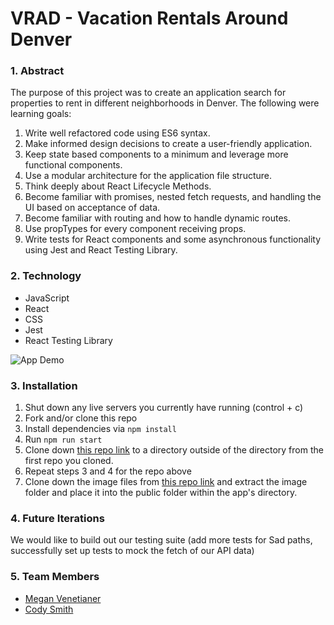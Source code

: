 # VRAD - Vacation Rentals Around Denver


### 1. Abstract

The purpose of this project was to create an application search for properties to rent in different neighborhoods in Denver. The following were learning goals:

1. Write well refactored code using ES6 syntax.
2. Make informed design decisions to create a user-friendly application.
3. Keep state based components to a minimum and leverage more functional components.
4. Use a modular architecture for the application file structure.
5. Think deeply about React Lifecycle Methods.
6. Become familiar with promises, nested fetch requests, and handling the UI based on acceptance of data.
7. Become familiar with routing and how to handle dynamic routes.
8. Use propTypes for every component receiving props.
9. Write tests for React components and some asynchronous functionality using Jest and React Testing Library.

### 2. Technology

- JavaScript
- React
- CSS
- Jest
- React Testing Library

![App Demo](https://media.giphy.com/media/l4jGrm93597DIb9YDB/giphy.gif)

### 3. Installation

1. Shut down any live servers you currently have running (control + c)
2. Fork and/or clone this repo
3. Install dependencies via `npm install`
4. Run `npm run start`
5. Clone down [this repo link](https://github.com/turingschool/VRAD-API) to a directory outside of the directory from the first repo you cloned.
6. Repeat steps 3 and 4 for the repo above
7. Clone down the image files from [this repo link](https://github.com/turingschool/VRAD-Assets) and extract the image folder and place it into the public folder within the app's directory.

### 4. Future Iterations

We would like to build out our testing suite (add more tests for Sad paths, successfully set up tests to mock the fetch of our API data)

  
### 5. Team Members
* [Megan Venetianer](https://github.com/megan-venetianer)
* [Cody Smith](https://github.com/monstaro)
